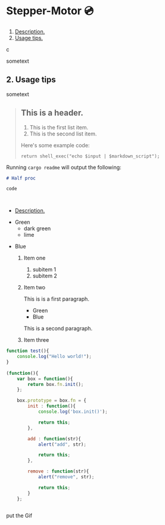 # Stepper-Motor :cd:
1. [ Description. ](#desc)
2. [ Usage tips. ](#usage)

c

<?php
        echo "Hello world!";
    ?>
    

sometext
    

<a name="usage"></a>
## 2. Usage tips

sometext

> ## This is a header.
> 
> 1.   This is the first list item.
> 2.   This is the second list item.
> 
> Here's some example code:
> 
>     return shell_exec("echo $input | $markdown_script");
Running `cargo readme` will output the following:

~~~markdown
# Half proc

code




~~~
 * [ Description. ](#desc) 
 + Green 
     * dark  green 
     * lime  
 - Blue      
     1. Item one
        1. subitem 1
        1. subitem 2
     1. Item two

          This is is a first paragraph.

          * Green 
          * Blue

          This is a second paragraph.

     1. Item three

```javascript
function test(){
	console.log("Hello world!");
}
 
(function(){
    var box = function(){
        return box.fn.init();
    };

    box.prototype = box.fn = {
        init : function(){
            console.log('box.init()');

			return this;
        },

		add : function(str){
			alert("add", str);

			return this;
		},

		remove : function(str){
			alert("remove", str);

			return this;
		}
    };
 
```

 put the Gif
